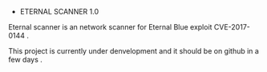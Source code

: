 * ETERNAL SCANNER 1.0

Eternal scanner is an network scanner for Eternal Blue exploit CVE-2017-0144 .

This project is currently under denvelopment and it should be on github in a few days .
